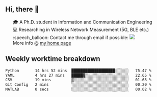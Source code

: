 <h2 > Hi, there 👋 </h3>

<div >
 <ul>
 🎓 A Ph.D. student in Information and Communication Engineering <br>
 💻 Researching in Wireless Network Measurement (5G, BLE etc.)<br>
 :speech_balloon: Contact me through email if possible: <a href="mailto:ethanjia@sjtu.edu.cn"><img src="https://img.shields.io/badge/-ethanjia@sjtu.edu.cn-c14438?style=plastic&logo=Gmail&logoColor=white&link=mailto:mailto:ethanjia@sjtu.edu.cn"></a> <br>
  More info @ <a href="https://haifengjia.github.io">my home page</a>
 </ul>
</div>

<h2 >
Weekly worktime breakdown
</h1>


<!--START_SECTION:waka-->

```txt
Python       14 hrs 52 mins  ███████████████████░░░░░░   75.47 %
YAML         4 hrs 27 mins   █████▓░░░░░░░░░░░░░░░░░░░   22.65 %
CSV          19 mins         ▒░░░░░░░░░░░░░░░░░░░░░░░░   01.63 %
Git Config   2 mins          ░░░░░░░░░░░░░░░░░░░░░░░░░   00.20 %
MATLAB       0 secs          ░░░░░░░░░░░░░░░░░░░░░░░░░   00.02 %
```

<!--END_SECTION:waka-->


